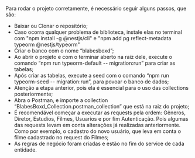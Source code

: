 Para rodar o projeto corretamente, é necessário seguir alguns passos, que são:
- Baixar ou Clonar o repositório;
- Caso ocorra qualquer problema de biblioteca, instale elas no terminal com "npm install -g @nestjs/cli" e "npm add pg reflect-metadata typeorm @nestjs/typeorm"
- Criar o banco com o nome “blabesboxd”;
- Ao abrir o projeto e com o terminar aberto na raiz dele, execute o comando “npm run typeorm-default -- migration:run” para criar as tabelas;
- Após criar as tabelas, execute a seed com o comando “npm run typeorm-seed -- migration:run”, para povoar o banco de dados;
- Atenção a etapa anterior, pois ela é essencial para o uso das collections posteriormente;
- Abra o Postman, e importe a collection “BlabesBoxd_Collection.postman_collection” que está na raiz do projeto;
- É recomendável começar a executar as requests pela ordem: Gêneros, Diretor, Estudios, Filmes, Usuarios e por fim Autenticação. Pois algumas das requests levam em conta alterações já realizadas anteriormente. Como por exemplo, o cadastro do novo usuário, que leva em conta o filme cadastrado no request do Filmes;
- As regras de negócio foram criadas e estão no fim do service de cada entidade.

